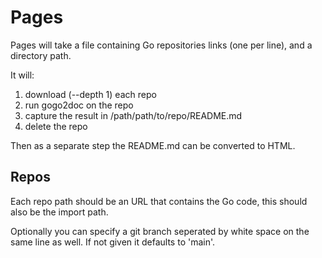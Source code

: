 # Pages

Pages will take a file containing Go repositories links (one per line), and a directory path.

It will:

1. download (--depth 1) each repo
2. run gogo2doc on the repo
3. capture the result in /path/path/to/repo/README.md
4. delete the repo

Then as a separate step the README.md can be converted to HTML.

## Repos

Each repo path should be an URL that contains the Go code, this should also be the import path.

Optionally you can specify a git branch seperated by white space on the same line as well. If not
given it defaults to 'main'.
